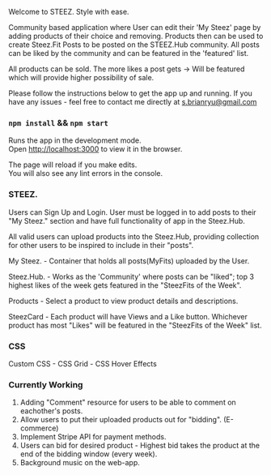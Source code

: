 Welcome to STEEZ. 
Style with ease. 

Community based application where User can edit their 'My Steez' page by adding products of their choice and removing. Products then can be used to create Steez.Fit Posts to be posted on the STEEZ.Hub community. All posts can be liked by the community and can be featured in the 'featured' list.

All products can be sold. The more likes a post gets -> Will be featured which will provide higher possibility of sale.

Please follow the instructions below to get the app up and running. If you have any issues - feel free to contact me directly at s.brianryu@gmail.com

### `npm install` && `npm start`

Runs the app in the development mode.<br>
Open [http://localhost:3000](http://localhost:3000) to view it in the browser.

The page will reload if you make edits.<br>
You will also see any lint errors in the console.

### STEEZ.

Users can Sign Up and Login. User must be logged in to add posts to their "My Steez." section and have full functionality of app in the Steez.Hub.

All valid users can upload products into the Steez.Hub, providing collection for other users to be inspired to include in their "posts".

My Steez. - Container that holds all posts(MyFits) uploaded by the User.

Steez.Hub. - Works as the 'Community' where posts can be "liked"; top 3 highest likes of the week gets featured in the "SteezFits of the Week".

Products - Select a product to view product details and descriptions.

SteezCard - Each product will have Views and a Like button. Whichever product has most "Likes" will be featured in the "SteezFits of the Week" list.

### CSS
Custom CSS - CSS Grid - CSS Hover Effects


### Currently Working
1. Adding "Comment" resource for users to be able to comment on eachother's posts.
2. Allow users to put their uploaded products out for "bidding". (E-commerce)
3. Implement Stripe API for payment methods.
4. Users can bid for desired product - Highest bid takes the product at the end of the bidding window (every week).
5. Background music on the web-app.


